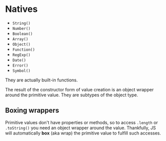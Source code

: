 # Natives

- `String()`
- `Number()`
- `Boolean()`
- `Array()`
- `Object()`
- `Function()`
- `RegExp()`
- `Date()`
- `Error()`
- `Symbol()`

They are actually built-in functions.

The result of the constructor form of value creation is an object wrapper around the primitive value. They are subtypes of the object type.

## Boxing wrappers

Primitive values don't have properties or methods, so to access `.length` or `.toString()` you need an object wrapper around the value. Thankfully, JS will automatically **box** (aka wrap) the primitive value to fulfill such accesses.
